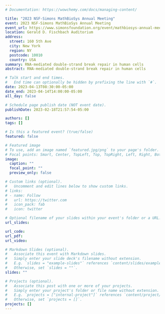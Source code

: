 ```yaml
---
# Documentation: https://wowchemy.com/docs/managing-content/

title: "2023 NSF-Simons MathBioSys Annual Meeting"
event: 2023 NSF-Simons MathBioSys Annual Meeting
event_url: https://www.simonsfoundation.org/event/mathbiosys-annual-meeting-2023/
location: Gerald D. Fischbach Auditorium
address:
  street: 160 5th Ave
  city: New York
  region: NY
  postcode: 10010
  country: USA
summary: RNA-mediated double-strand break repair in human cells
abstract: RNA-mediated double-strand break repair in human cells

# Talk start and end times.
#   End time can optionally be hidden by prefixing the line with `#`.
date: 2023-04-13T08:30:00-05:00
date_end: 2023-04-14T14:00:00-05:00
all_day: false

# Schedule page publish date (NOT event date).
publishDate: 2023-02-18T21:57:54-05:00

authors: []
tags: []

# Is this a featured event? (true/false)
featured: false

# Featured image
# To use, add an image named `featured.jpg/png` to your page's folder. 
# Focal points: Smart, Center, TopLeft, Top, TopRight, Left, Right, BottomLeft, Bottom, BottomRight.
image:
  caption: ""
  focal_point: ""
  preview_only: false

# Custom links (optional).
#   Uncomment and edit lines below to show custom links.
# links:
# - name: Follow
#   url: https://twitter.com
#   icon_pack: fab
#   icon: twitter

# Optional filename of your slides within your event's folder or a URL.
url_slides:

url_code:
url_pdf:
url_video:

# Markdown Slides (optional).
#   Associate this event with Markdown slides.
#   Simply enter your slide deck's filename without extension.
#   E.g. `slides = "example-slides"` references `content/slides/example-slides.md`.
#   Otherwise, set `slides = ""`.
slides: ""

# Projects (optional).
#   Associate this post with one or more of your projects.
#   Simply enter your project's folder or file name without extension.
#   E.g. `projects = ["internal-project"]` references `content/project/deep-learning/index.md`.
#   Otherwise, set `projects = []`.
projects: []
---
```


